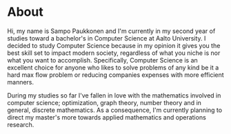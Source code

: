 # About
Hi, my name is Sampo Paukkonen and I'm currently in my second year of studies toward a bachelor's in Computer Science at Aalto University.
I decided to study Computer Science because in my opinion it gives you the best skill set to impact modern society, regardless of what you niche is nor what you want to accomplish.
Specifically, Computer Science is an excellent choice for anyone who likes to solve problems of any kind be it a hard max flow problem or reducing companies expenses with more efficient manners.

During my studies so far I've fallen in love with the mathematics involved in computer science; optimization, graph theory, number theory and in general, discrete mathematics.
As a consequence, I'm currently planning to direct my master's more towards applied mathematics and operations research.
